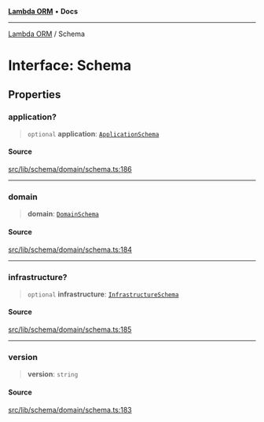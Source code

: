 [**Lambda ORM**](../README.md) • **Docs**

***

[Lambda ORM](../README.md) / Schema

# Interface: Schema

## Properties

### application?

> `optional` **application**: [`ApplicationSchema`](ApplicationSchema.md)

#### Source

[src/lib/schema/domain/schema.ts:186](https://github.com/lambda-orm/lambdaorm-base/blob/5d74b344f8322b5f4e53698b0a2759c1bc628a31/src/lib/schema/domain/schema.ts#L186)

***

### domain

> **domain**: [`DomainSchema`](DomainSchema.md)

#### Source

[src/lib/schema/domain/schema.ts:184](https://github.com/lambda-orm/lambdaorm-base/blob/5d74b344f8322b5f4e53698b0a2759c1bc628a31/src/lib/schema/domain/schema.ts#L184)

***

### infrastructure?

> `optional` **infrastructure**: [`InfrastructureSchema`](InfrastructureSchema.md)

#### Source

[src/lib/schema/domain/schema.ts:185](https://github.com/lambda-orm/lambdaorm-base/blob/5d74b344f8322b5f4e53698b0a2759c1bc628a31/src/lib/schema/domain/schema.ts#L185)

***

### version

> **version**: `string`

#### Source

[src/lib/schema/domain/schema.ts:183](https://github.com/lambda-orm/lambdaorm-base/blob/5d74b344f8322b5f4e53698b0a2759c1bc628a31/src/lib/schema/domain/schema.ts#L183)
